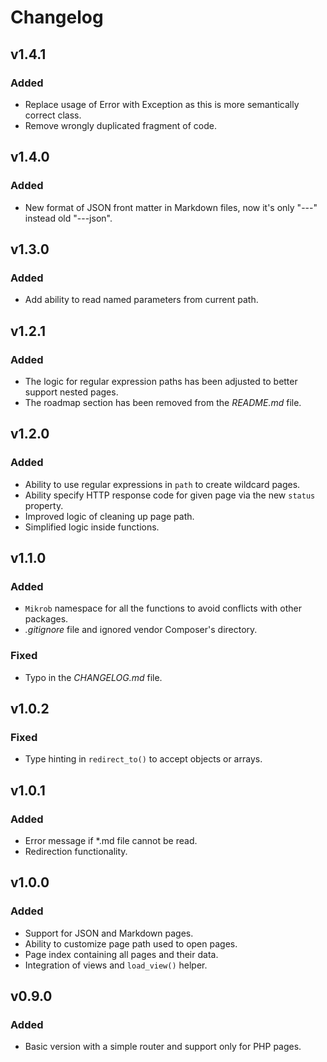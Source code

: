 # Changelog

## v1.4.1

### Added
- Replace usage of Error with Exception as this is more semantically correct class.
- Remove wrongly duplicated fragment of code.

## v1.4.0

### Added
- New format of JSON front matter in Markdown files, now it's only "---" instead old "---json".

## v1.3.0

### Added
- Add ability to read named parameters from current path.

## v1.2.1

### Added
- The logic for regular expression paths has been adjusted to better support nested pages.
- The roadmap section has been removed from the _README.md_ file.

## v1.2.0

### Added
- Ability to use regular expressions in `path` to create wildcard pages.
- Ability specify HTTP response code for given page via the new `status` property.
- Improved logic of cleaning up page path.
- Simplified logic inside functions.

## v1.1.0

### Added
- `Mikrob` namespace for all the functions to avoid conflicts with other packages.
- _.gitignore_ file and ignored vendor Composer's directory.

### Fixed
- Typo in the _CHANGELOG.md_ file.

## v1.0.2

### Fixed
- Type hinting in `redirect_to()` to accept objects or arrays.

## v1.0.1

### Added
- Error message if *.md file cannot be read.
- Redirection functionality.

## v1.0.0

### Added
- Support for JSON and Markdown pages.
- Ability to customize page path used to open pages.
- Page index containing all pages and their data.
- Integration of views and `load_view()` helper.

## v0.9.0

### Added
- Basic version with a simple router and support only for PHP pages.
